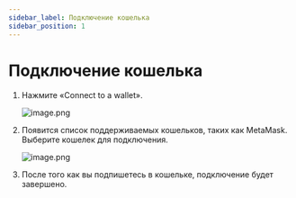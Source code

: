```yaml
---
sidebar_label: Подключение кошелька
sidebar_position: 1
---
```


# Подключение кошелька

1. Нажмите «Connect to a wallet».
    
    ![image.png](/img/docs/swap_1.png)
    
2. Появится список поддерживаемых кошельков, таких как MetaMask. Выберите кошелек для подключения.
    
    ![image.png](/img/docs/swap_2.png)
    
3. После того как вы подпишетесь в кошельке, подключение будет завершено.